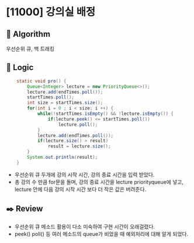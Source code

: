 # [11000] 강의실 배정

## :pushpin: **Algorithm**

우선순위 큐, 백 트래킹

## :round_pushpin: **Logic**

```java
	static void pro() {
		Queue<Integer> lecture = new PriorityQueue<>();
		lecture.add(endTimes.poll());
		startTimes.poll();
		int size = startTimes.size();
		for(int i = 0 ; i < size; i ++) {
			while(!startTimes.isEmpty() && !lecture.isEmpty()) {
				if(lecture.peek() <= startTimes.poll())
					lecture.poll();
			}
			lecture.add(endTimes.poll());
			if(lecture.size() > result)
				result = lecture.size();
		}
		System.out.println(result);
	}
  ```
   - 우선순위 큐 두개에 강의 시작 시간, 강의 종료 시간을 입력 받았다.
   - 총 강의 수 만큼 for문을 돌며, 강의 종료 시간을 lecture priorityqueue에 넣고, lecture 안에 다음 강의 시작 시간 보다 더 작은 값은 버려준다.
  
  
## :black_nib: **Review**
 - 우선순위 큐 메소드 활용이 다소 미숙하여 구현 시간이 오래걸렸다.
 - peek() poll() 등 여러 메소드의 queue가 비었을 때 예외처리에 대해 알게 되었다.


  
  	

  
